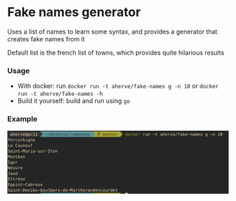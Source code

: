 # Fake names generator

Uses a list of names to learn some syntax, and provides a generator that creates fake names from it

Default list is the french list of towns, which provides quite hilarious results

### Usage

- With docker: run `docker run -t aherve/fake-names g -n 10` or `docker run -t aherve/fake-names -h`
- Build it yourself: build and run using `go`

### Example

![example](example.png)
